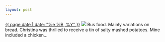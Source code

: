 ```yaml
---
layout: post
---
```


<p>
  <time><a href="/96">{{ page.date | date: "%e %B, %Y" }}</a></time>
  <a href="/96"><img src="{{ site.assets_url }}/96.jpg"/></a>
  <span>Bus food. Mainly variations on bread. Christina was thrilled to receive a tin of salty mashed potatoes. Mine included a chicken...</span>
</p>
